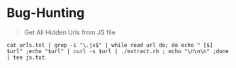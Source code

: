# Bug-Hunting
> Get All Hidden Urls from JS file
```
cat urls.txt | grep -i "\.js$" | while read url do; do echo " [$] $url" ;echo "$url" | curl -s $url | ./extract.rb ; echo "\n\n\n" ;done | tee js.txt
```
